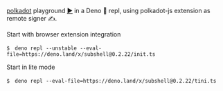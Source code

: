[polkadot](https://deno.land/x/polkadot) playground [▶️](https://subshell.xyz)
in a Deno 🦕 repl, using polkadot-js extension as remote signer ✍️.

Start with browser extension integration

```
$　deno repl --unstable --eval-file=https://deno.land/x/subshell@0.2.22/init.ts
```

Start in lite mode

```
$　deno repl --eval-file=https://deno.land/x/subshell@0.2.22/tini.ts
```

